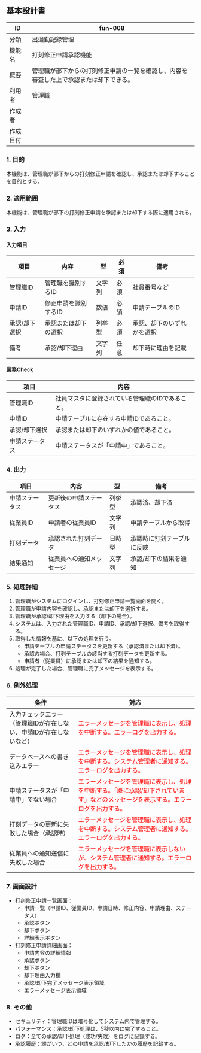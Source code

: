 ## 基本設計書

| ID      | fun-008                      |
| ------- | ---------------------------- |
| 分類    | 出退勤記録管理               |
| 機能名  | 打刻修正申請承認機能                   |
| 概要    | 管理職が部下からの打刻修正申請の一覧を確認し、内容を審査した上で承認または却下できる。 |
| 利用者  | 管理職                   |
| 作成者  |                               |
| 作成日付 |                               |

### 1. 目的

本機能は、管理職が部下からの打刻修正申請を確認し、承認または却下することを目的とする。

### 2. 適用範囲

本機能は、管理職が部下の打刻修正申請を承認または却下する際に適用される。

### 3. 入力

#### 入力項目

| 項目       | 内容                  | 型       | 必須   | 備考                                                                                       |
| ---------- | --------------------- | -------- | ------ | ------------------------------------------------------------------------------------------ |
| 管理職ID   | 管理職を識別するID     | 文字列   | 必須   | 社員番号など                                                                               |
| 申請ID     | 修正申請を識別するID   | 数値     | 必須   | 申請テーブルのID                                                                          |
| 承認/却下選択 | 承認または却下の選択   | 列挙型   | 必須   | 承認、却下のいずれかを選択                                                                 |
| 備考       | 承認/却下理由           | 文字列   | 任意   | 却下時に理由を記載                                                                        |

#### 業務Check

| 項目       | 内容                                                                                   |
| ---------- | ------------------------------------------------------------------------------------ |
| 管理職ID   | 社員マスタに登録されている管理職のIDであること。                                                              |
| 申請ID     | 申請テーブルに存在する申請IDであること。                                                            |
| 承認/却下選択 | 承認または却下のいずれかの値であること。                                                              |
| 申請ステータス | 申請ステータスが「申請中」であること。                                                              |

### 4. 出力

| 項目       | 内容                     | 型       | 備考                               |
| ---------- | ------------------------ | -------- | ---------------------------------- |
| 申請ステータス | 更新後の申請ステータス   | 列挙型   | 承認済、却下済                                    |
| 従業員ID   | 申請者の従業員ID    | 文字列   | 申請テーブルから取得                 |
| 打刻データ   | 承認された打刻データ       | 日時型   | 承認時に打刻テーブルに反映           |
| 結果通知     | 従業員への通知メッセージ | 文字列   | 承認/却下の結果を通知               |

### 5. 処理詳細

1.  管理職がシステムにログインし、打刻修正申請一覧画面を開く。
2.  管理職が申請内容を確認し、承認または却下を選択する。
3.  管理職が承認/却下理由を入力する（却下の場合）。
4.  システムは、入力された管理職ID、申請ID、承認/却下選択、備考を取得する。
5.  取得した情報を基に、以下の処理を行う。
    *   申請テーブルの申請ステータスを更新する（承認済または却下済）。
    *   承認の場合、打刻テーブルの該当する打刻データを更新する。
    *   申請者（従業員）に承認または却下の結果を通知する。
6.  処理が完了した場合、管理職に完了メッセージを表示する。

### 6. 例外処理

| 条件                                                                    | 対応                                                                                                                       |
| ----------------------------------------------------------------------- | -------------------------------------------------------------------------------------------------------------------------- |
| 入力チェックエラー（管理職IDが存在しない、申請IDが存在しないなど）           | <span style="color:red;">エラーメッセージを管理職に表示し、処理を中断する。エラーログを出力する。</span>                                         |
| データベースへの書き込みエラー                                                        | <span style="color:red;">エラーメッセージを管理職に表示し、処理を中断する。システム管理者に通知する。エラーログを出力する。</span>                         |
| 申請ステータスが「申請中」でない場合                                                | <span style="color:red;">エラーメッセージを管理職に表示し、処理を中断する。「既に承認/却下されています」などのメッセージを表示する。エラーログを出力する。</span> |
| 打刻データの更新に失敗した場合（承認時）                                            | <span style="color:red;">エラーメッセージを管理職に表示し、処理を中断する。システム管理者に通知する。エラーログを出力する。</span>                         |
| 従業員への通知送信に失敗した場合                                                    | <span style="color:red;">エラーメッセージを管理職に表示しないが、システム管理者に通知する。エラーログを出力する。</span>                                         |

### 7. 画面設計

*   打刻修正申請一覧画面：
    *   申請一覧（申請ID、従業員ID、申請日時、修正内容、申請理由、ステータス）
    *   承認ボタン
    *   却下ボタン
    *   詳細表示ボタン
*   打刻修正申請詳細画面：
    *   申請内容の詳細情報
    *   承認ボタン
    *   却下ボタン
    *   却下理由入力欄
    *   承認/却下完了メッセージ表示領域
    *   エラーメッセージ表示領域

### 8. その他

*   セキュリティ：管理職IDは暗号化してシステム内で管理する。
*   パフォーマンス：承認/却下処理は、5秒以内に完了すること。
*   ログ：全ての承認/却下処理（成功/失敗）をログに記録する。
*   承認履歴：誰がいつ、どの申請を承認/却下したかの履歴を記録する。
